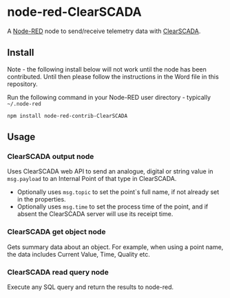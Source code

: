 node-red-ClearSCADA
===================

A <a href="http://nodered.org" target="_new">Node-RED</a> node to send/receive telemetry data with <a href="http://www.schneider-electric.com/en/product-range-presentation/61264-clearscada/" target="_new">ClearSCADA</a>.

Install
-------

Note - the following install below will not work until the node has been contributed. Until then please follow the instructions in the Word file in this repository.

Run the following command in your Node-RED user directory - typically `~/.node-red`

    npm install node-red-contrib-ClearSCADA


Usage
-----

### ClearSCADA output node

Uses ClearSCADA web API to send an analogue, digital or string value in `msg.payload` to an Internal Point of that type in ClearSCADA.
* Optionally uses `msg.topic` to set the point`s full name, if not already set in the properties.
* Optionally uses `msg.time` to set the process time of the point, and if absent the ClearSCADA server will use its receipt time.

### ClearSCADA get object node

Gets summary data about an object. For example, when using a point name, the data includes Current Value, Time, Quality etc.

### ClearSCADA read query node

Execute any SQL query and return the results to node-red.
